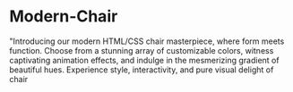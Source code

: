 # Modern-Chair
"Introducing our modern HTML/CSS chair masterpiece, where form meets function. Choose from a stunning array of customizable colors, witness captivating animation effects, and indulge in the mesmerizing gradient of beautiful hues. Experience style, interactivity, and pure visual delight of chair
